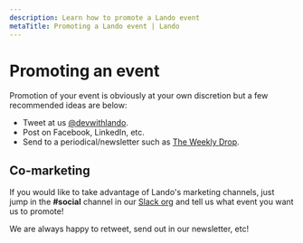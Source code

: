 ```yaml
---
description: Learn how to promote a Lando event
metaTitle: Promoting a Lando event | Lando
---
```


# Promoting an event

Promotion of your event is obviously at your own discretion but a few recommended ideas are below:

* Tweet at us [@devwithlando](https://twitter.com/devwithlando).
* Post on Facebook, LinkedIn, etc.
* Send to a periodical/newsletter such as [The Weekly Drop](http://www.theweeklydrop.com/).

## Co-marketing

If you would like to take advantage of Lando's marketing channels, just jump in the **#social** channel in our [Slack org](https://launchpass.com/devwithlando) and tell us what event you want us to promote!

We are always happy to retweet, send out in our newsletter, etc!
